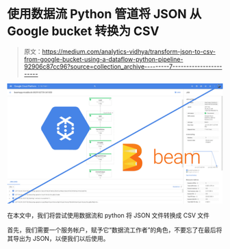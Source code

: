 # 使用数据流 Python 管道将 JSON 从 Google bucket 转换为 CSV

> 原文：<https://medium.com/analytics-vidhya/transform-json-to-csv-from-google-bucket-using-a-dataflow-python-pipeline-92906c87cc96?source=collection_archive---------7----------------------->

![](img/324238dddcfa83b7f430f48b6172b2e4.png)

在本文中，我们将尝试使用数据流和 python 将 JSON 文件转换成 CSV 文件

首先，我们需要一个服务帐户，赋予它“数据流工作者”的角色，不要忘了在最后将其导出为 JSON，以便我们以后使用。